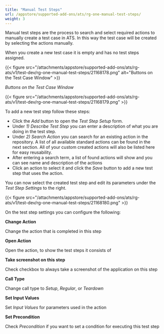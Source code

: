 ```yaml
---
title: "Manual Test Steps"
url: /appstore/supported-add-ons/ats/rg-one-manual-test-steps/
weight: 3
---
```


Manual test steps are the process to search and select required actions to manually create a test case in ATS. In this way the test case will be created by selecting the actions manually.

When you create a new test case it is empty and has no test steps assigned.

{{< figure src="/attachments/appstore/supported-add-ons/ats/rg-ats/v1/test-dev/rg-one-manual-test-steps/21168178.png" alt="Buttons on the Test Case Window" >}}

*Buttons on the Test Case Window*

{{< figure src="/attachments/appstore/supported-add-ons/ats/rg-ats/v1/test-dev/rg-one-manual-test-steps/21168179.png" >}}

To add a new test step follow these steps:

* Click the *Add* button to open the *Test Step Setup* form.
* Under *1) Describe Test Step* you can enter a description of what you are doing in the test step.
* Under *2) Search Action* you can search for an existing action in the repository. A list of all available standard actions can be found in the next section. All of your custom created actions will also be listed here for easy reusability.
* After entering a search term, a list of found actions will show and you can see name and description of the actions
* Click an action to select it and click the *Save* button to add a new test step that uses the action.

You can now select the created test step and edit its parameters under the *Test Step Settings* to the right.

{{< figure src="/attachments/appstore/supported-add-ons/ats/rg-ats/v1/test-dev/rg-one-manual-test-steps/21168180.png" >}}

On the test step settings you can configure the following:

**Change Action**

Change the action that is completed in this step

**Open Action**

Open the action, to show the test steps it consists of

**Take screenshot on this step**

Check checkbox to always take a screenshot of the application on this step

**Call Type**

Change call type to *Setup*, *Regular*, or *Teardown*

**Set Input Values**

Set *Input Values* for parameters used in the action

**Set Precondition**

Check *Precondition* if you want to set a condition for executing this test step

